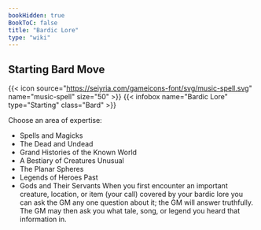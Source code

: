 ```yaml
---
bookHidden: true
BookToC: false
title: "Bardic Lore"
type: "wiki"
---
```

## Starting Bard Move
{{< icon source="https://seiyria.com/gameicons-font/svg/music-spell.svg" name="music-spell" size="50" >}}
{{< infobox name="Bardic Lore" type="Starting" class="Bard" >}}

Choose an area of expertise:
* Spells and Magicks
* The Dead and Undead
* Grand Histories of the Known World
* A Bestiary of Creatures Unusual
* The Planar Spheres
* Legends of Heroes Past
* Gods and Their Servants
When you first encounter an important creature, location, or item (your call) covered by your bardic lore you can ask the GM any one question about it; the GM will answer truthfully. The GM may then ask you what tale, song, or legend you heard that information in.
